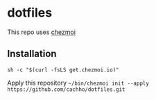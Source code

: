 # dotfiles

This repo uses [chezmoi]()

## Installation

`sh -c "$(curl -fsLS get.chezmoi.io)"`

Apply this repository
`~/bin/chezmoi init --apply https://github.com/cachho/dotfiles.git`
